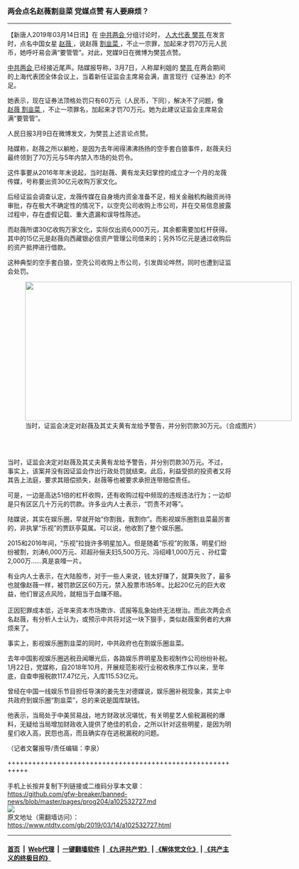 ### 两会点名赵薇割韭菜 党媒点赞 有人要麻烦？
------------------------

<div class="post_content" itemprop="articleBody">
 <p>
  【新唐人2019年03月14日讯】在
  <a href="https://www.ntdtv.com/gb/412969.htm">
   中共两会
  </a>
  分组讨论时，
  <a href="https://www.ntdtv.com/gb/人大代表.htm">
   人大代表
  </a>
  <a href="https://www.ntdtv.com/gb/樊芸.htm">
   樊芸
  </a>
  在发言时，点名中国女星
  <a href="https://www.ntdtv.com/gb/赵薇.htm">
   赵薇
  </a>
  ，说赵薇
  <a href="https://www.ntdtv.com/gb/割韭菜.htm">
   割韭菜
  </a>
  ，不止一宗罪，加起来才罚70万元人民币，她呼吁易会满“要管管”。对此，党媒9日在微博为樊芸点赞。
 </p>
 <p>
  <a href="https://www.ntdtv.com/gb/412969.htm">
   中共两会
  </a>
  已经接近尾声。陆媒报导称，3月7日，人称犀利姐的
  <a href="https://www.ntdtv.com/gb/樊芸.htm">
   樊芸
  </a>
  在两会期间的上海代表团全体会议上，当着新任证监会主席易会满，直言现行《证券法》的不足。
 </p>
 <p>
  她表示，现在证券法顶格处罚只有60万元（人民币，下同），解决不了问题，像
  <a href="https://www.ntdtv.com/gb/赵薇.htm">
   赵薇
  </a>
  <a href="https://www.ntdtv.com/gb/割韭菜.htm">
   割韭菜
  </a>
  ，不止一项罪名，加起来才罚70万元。她为此建议证监会主席易会满“要管管”。
 </p>
 <p>
  人民日报3月9日在微博发文，为樊芸上述言论点赞。
 </p>
 <p>
  陆媒称，赵薇之所以躺枪，是因为去年闹得沸沸扬扬的空手套白狼事件，赵薇夫妇最终领到了70万元与5年内禁入市场的处罚令。
 </p>
 <p>
  这件事要从2016年年末说起，当时赵薇、黄有龙夫妇掌控的成立才一个月的龙薇传媒，号称要出资30亿元收购万家文化。
 </p>
 <p>
  后经证监会调查认定，龙薇传媒在自身境内资金准备不足，相关金融机构融资尚待审批，存在极大不确定性的情况下，以空壳公司收购上市公司，并在交易信息披露过程中，存在虚假记载、重大遗漏和误导性陈述。
 </p>
 <p>
  而赵薇所谓30亿收购万家文化，实际仅出资6,000万元，其余都需要加杠杆获得。其中的15亿元是赵薇向西藏银必信资产管理公司借来的；另外15亿元是通过收购后的资产抵押进行借款。
 </p>
 <p>
  这种典型的空手套白狼，空壳公司收购上市公司，引发舆论哗然，同时也遭到证监会处罚。
 </p>
 <figure class="wp-caption alignnone" id="attachment_102532741" style="width: 600px">
  <a href="https://www.ntdtv.com/assets/uploads/2019/03/2017-11-14-5a0af46b8fc47-460x240-300157.jpg">
   <img alt="" class="size-medium wp-image-102532741" height="313" src="https://www.ntdtv.com/assets/uploads/2019/03/2017-11-14-5a0af46b8fc47-460x240-300157-600x313.jpg" width="600"/>
  </a>
  <br/><figcaption class="wp-caption-text">
   当时，证监会决定对赵薇及其丈夫黄有龙给予警告，并分别罚款30万元。（合成图片）
  </figcaption><br/>
 </figure><br/>
 <p>
  当时，证监会决定对赵薇及其丈夫黄有龙给予警告，并分别罚款30万元。不过，事实上，该案并没有因证监会作出行政处罚就结束。此后，利益受损的投资者又将其告上法庭，要求其赔偿损失，赵薇等也被要求承担连带赔偿责任。
 </p>
 <p>
  可是，一边是高达51倍的杠杆收购，还有收购过程中频现的违规违法行为；一边却是只有区区几十万元的罚款。许多业内人士表示，“罚责不对等”。
 </p>
 <p>
  陆媒说，其实在娱乐圈，早就开始“你割我，我割你”。而影视娱乐圈割韭菜最厉害的，非执掌“乐视”的贾跃亭莫属。可以说，他收割了整个娱乐圈。
 </p>
 <p>
  2015和2016年间，“乐视”拉拢许多明星加入。但是随着“乐视”的败落，明星们纷纷被割，刘涛6,000万元、邓超孙俪夫妇5,500万元、冯绍峰1,000万元 、孙红雷2,000万……真是哀嚎一片。
 </p>
 <p>
  有业内人士表示，在大陆股市，对于一些人来说，钱太好赚了，就算失败了，最多也就像赵薇一样，被罚款区区60万元，禁入股票市场5年。比起20亿元的巨大收益，他们冒这点风险，就相当于血赚不赔。
  <br/>
  <br/>
  正因犯罪成本低，近年来资本市场欺诈、谎报等乱象始终无法根治。而此次两会点名赵薇，有分析人士认为，或预示中共将对这一块下狠手，类似赵薇案例者的大麻烦来了。
 </p>
 <p>
  事实上，影视娱乐圈割韭菜的同时，中共政府也在割娱乐圈韭菜。
 </p>
 <p>
  去年中国影视娱乐圈逃税丑闻曝光后，各路娱乐界明星及影视制作公司纷纷补税。1月22日，党媒称，自2018年10月，开展规范影视行业税收秩序工作以来，至年底，自查申报税款117.47亿元，入库115.53亿元。
 </p>
 <p>
  曾经在中国一线娱乐节目担任导演的姜先生对德媒说，娱乐圈补税现象，其实上中共政府到娱乐圈“割韭菜”，总的来说是国库缺钱。
 </p>
 <p>
  他表示，当局处于中美贸易战，地方财政状况堪忧，有关明星艺人偷税漏税的爆料，无疑给当局增加财政收入提供了绝佳的机会，之所以针对这些明星，是因为明星们收入高，民怨也高，而且确实存在逃税漏税的问题。
 </p>
 <p>
  （记者文馨报导/责任编辑：李泉）
 </p>
 <div class="single_ad">
 </div>
</div>

+++++++++++++++++++++++++++++++++++++++++++++++++++++++++++<br/><br/>
手机上长按并复制下列链接或二维码分享本文章：<br/>
https://github.com/gfw-breaker/banned-news/blob/master/pages/prog204/a102532727.md <br/>
<a href='https://github.com/gfw-breaker/banned-news/blob/master/pages/prog204/a102532727.md'><img src='https://github.com/gfw-breaker/banned-news/blob/master/pages/prog204/a102532727.md.png'/></a> <br/>
原文地址（需翻墙访问）：https://www.ntdtv.com/gb/2019/03/14/a102532727.html


------------------------
#### [首页](https://github.com/gfw-breaker/banned-news/blob/master/README.md) &nbsp;|&nbsp; [Web代理](https://github.com/labour-camp/helloworld) &nbsp;|&nbsp; [一键翻墙软件](https://github.com/gfw-breaker/nogfw/blob/master/README.md) &nbsp;| [《九评共产党》](https://github.com/gfw-breaker/9ping.md/blob/master/README.md#九评之一评共产党是什么) | [《解体党文化》](https://github.com/gfw-breaker/jtdwh.md/blob/master/README.md) | [《共产主义的终极目的》](https://github.com/gfw-breaker/gczydzjmd.md/blob/master/README.md)

